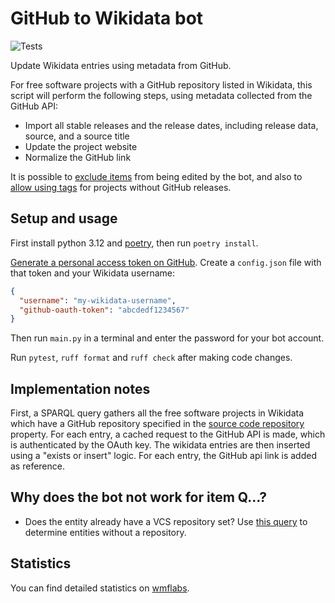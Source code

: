 # GitHub to Wikidata bot

![Tests](https://github.com/konstin/github-wikidata-bot/workflows/Tests/badge.svg)

Update Wikidata entries using metadata from GitHub.

For free software projects with a GitHub repository listed in Wikidata,
this script will perform the following steps,
using metadata collected from the GitHub API:

- Import all stable releases and the release dates, including release data, source, and a source title
- Update the project website
- Normalize the GitHub link

It is possible to [exclude items](https://www.wikidata.org/wiki/User:Github-wiki-bot/Exceptions) from being edited by the bot, and also to [allow using tags](https://www.wikidata.org/w/index.php?title=User:Github-wiki-bot/Whitelist) for projects without GitHub releases.

## Setup and usage

First install python 3.12 and [poetry][poetry], then run `poetry install`.

[Generate a personal access token on GitHub][github-token]. Create a `config.json` file with that token and your Wikidata username:

```json
{
  "username": "my-wikidata-username",
  "github-oauth-token": "abcdedf1234567"
}
```

Then run `main.py` in a terminal and enter the password for your bot account.

Run `pytest`, `ruff format` and `ruff check` after making code changes.

## Implementation notes

First, a SPARQL query gathers all the free software projects in Wikidata which have a GitHub repository specified in the [source code repository][repo-property] property. For each entry, a cached request to the GitHub API is made, which is authenticated by the OAuth key. The wikidata entries are then inserted using a "exists or insert" logic. For each entry, the GitHub api link is added as reference.

## Why does the bot not work for item Q…?

- Does the entity already have a VCS repository set? Use [this query][no-repo-query]
  to determine entities without a repository.

## Statistics

You can find detailed statistics on [wmflabs][wmflabs].

[poetry]: https://github.com/sdispater/poetry
[github-token]: https://help.github.com/articles/creating-a-personal-access-token-for-the-command-line/
[repo-property]: https://www.wikidata.org/wiki/Property:P1324
[no-repo-query]: https://github.com/konstin/github-wikidata-bot/blob/master/free_software_without_repository.rq
[wmflabs]: https://xtools.wmflabs.org/ec/wikidata/Github-wiki-bot
[logs]: https://gist.github.com/konstin/9b90ae895ad9a270102415474a56e613
